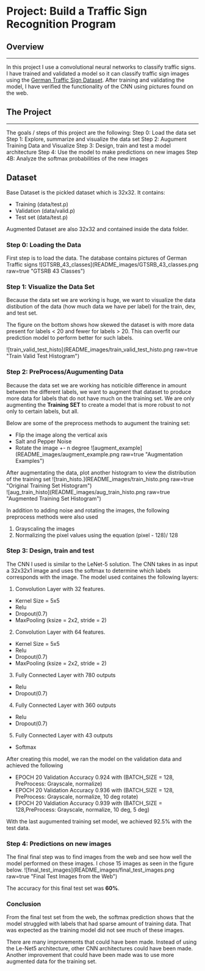 # Project: Build a Traffic Sign Recognition Program

## Overview
---
In this project I use a convolutional neural networks to classify traffic signs. I have trained and validated a model so it can classify traffic sign images using the [German Traffic Sign Dataset](http://benchmark.ini.rub.de/?section=gtsrb&subsection=dataset). After training and validating the model, I have verified the functionality of the CNN using pictures found on the web.


## The Project
---
The goals / steps of this project are the following:
Step 0: Load the data set
Step 1: Explore, summarize and visualize the data set
Step 2: Augument Training Data and Visualize
Step 3: Design, train and test a model architecture
Step 4: Use the model to make predictions on new images
Step 4B: Analyze the softmax probabilities of the new images


## Dataset

Base Dataset is the pickled dataset which is 32x32. It contains:
* Training (data/test.p)
* Validation (data/valid.p)
* Test set (data/test.p)

Augmented Dataset are also 32x32 and contained inside the data folder.  


### Step 0: Loading the Data
First step is to load the data. The database contains pictures of German Traffic signs
![GTSRB_43_classes](README_images/GTSRB_43_classes.png raw=true "GTSRB 43 Classes")

### Step 1: Visualize the Data Set
Because the data set we are working is huge, we want to visualize the data distibution of the data (how much data we have per label) for the train, dev, and test set.  
  
The figure on the bottom shows how skewed the dataset is with more data present for labels < 20 and fewer for labels > 20. This can overfit our prediction model to perform better for such labels.  

![train_valid_test_histo](README_images/train_valid_test_histo.png raw=true "Train Valid Test Histogram")  

### Step 2: PreProcess/Augumenting Data 
Because the data set we are working has noticible difference in amount between the different labels, we want to augment that dataset to produce more data for labels that do not have much on the training set. We are only augmenting the **Training SET** to create a model that is more robust to not only to certain labels, but all.  

Below are some of the preprocess methods to augument the training set:
* Flip the image along the vertical axis
* Salt and Pepper Noise
* Rotate the image +- n degree
![augment_example](README_images/augment_example.png raw=true "Augmentation Examples")   
  
After augmentating the data, plot another histogram to view the distribution of the training set
![train_histo.](README_images/train_histo.png raw=true "Original Training Set Histogram")  
![aug_train_histo](README_images/aug_train_histo.png raw=true "Augmented Training Set Histogram")  
  
In addition to adding noise and rotating the images, the following preprocess methods were also used
1. Grayscaling the images 
2. Normalizing the pixel values using the equation (pixel - 128)/ 128  

### Step 3: Design, train and test 
The CNN I used is similar to the LeNet-5 solution. The CNN takes in as input a 32x32x1 image and uses the softmax to determine which labels corresponds with the image. The model used containes the following layers:
1. Convolution Layer with 32 features.
* Kernel Size = 5x5
* Relu
* Dropout(0.7)
* MaxPooling (ksize = 2x2, stride = 2)
2. Convolution Layer with 64 features.
* Kernel Size = 5x5
* Relu
* Dropout(0.7)
* MaxPooling (ksize = 2x2, stride = 2)
3. Fully Connected Layer with 780 outputs
* Relu
* Dropout(0.7)
4. Fully Connected Layer with 360 outputs
* Relu
* Dropout(0.7)
5. Fully Connected Layer with 43 outputs
* Softmax

After creating this model, we ran the model on the validation data and achieved the following
* EPOCH 20 Validation Accuracy 0.924 with (BATCH_SIZE = 128, PreProcess: Grayscale, normalize)
* EPOCH 20 Validation Accuracy 0.936 with (BATCH_SIZE = 128, PreProcess: Grayscale, normalize, 10 deg rotate)
* EPOCH 20 Valdiation Accuracy 0.939 with (BATCH_SIZE = 128,PreProcess: Grayscale, normalize, 10 deg, 5 deg)
  
With the last augumented training set model, we achieved 92.5% with the test data.
  
### Step 4: Predictions on new images
The final final step was to find images from the web and see how well the model performed on these images. I chose 15 images as seen in the figure below.
![final_test_images](README_images/final_test_images.png raw=true "Final Test Images from the Web")  
  
The accuracy for this final test set was **60%**.
  
### Conclusion
From the final test set from the web, the softmax prediction shows that the model struggled with labels that had sparse amount of training data. That was expected as the training model did not see much of these images.
  
There are many improvements that could have been made. Instead of using the Le-Net5 architecture, other CNN architectures could have been made. Another improvement that could have been made was to use more augmented data for the training set.